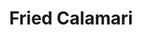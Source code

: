 ---
templateKey: blog-post
featuredpost: false
featuredimage: /assets/Fried_Calamari.png
title: Fried Calamari
description: Cooking
testfield: 404
---